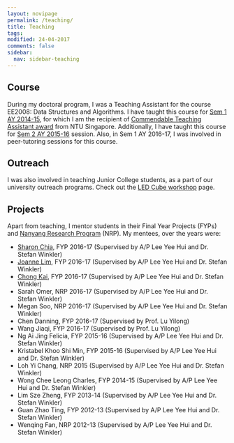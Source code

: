 ```yaml
---
layout: novipage
permalink: /teaching/
title: Teaching
tags: 
modified: 24-04-2017
comments: false
sidebar:
  nav: sidebar-teaching
---
```


## Course
During my doctoral program, I was a Teaching Assistant for the course EE2008: Data Structures and Algorithms. I have taught this course for <a href="http://www3.ntu.edu.sg/home2012/SOUMYABR001/teach_AY2014.html">Sem 1 AY 2014-15</a>, for which I am the recipient of <a href="https://soumyabratadev.files.wordpress.com/2016/07/teaching_award_fall2014.pdf">Commendable Teaching Assistant award</a> from NTU Singapore. Additionally, I have taught this course for <a href="http://www3.ntu.edu.sg/home2012/SOUMYABR001/teach_AY2015.html">Sem 2 AY 2015-16</a> session. Also, in Sem 1 AY 2016-17, I was involved in peer-tutoring sessions for this course. 
<br />

## Outreach
I was also involved in teaching Junior College students, as a part of our university outreach programs. Check out the <a href="http://www3.ntu.edu.sg/home2012/SOUMYABR001/ledcube.html">LED Cube workshop</a> page. 
<br />

## Projects
Apart from teaching, I mentor students in their Final Year Projects (FYPs) and <a href="http://www.ntu.edu.sg/TalentOutreach/NRP/Pages/index.aspx">Nanyang Research Program</a> (NRP). My mentees, over the years were:

+ <a href="https://github.com/Shar0nnC">Sharon Chia</a>, FYP 2016-17 (Supervised by A/P Lee Yee Hui and Dr. Stefan Winkler)
+ <a href="https://github.com/joannelsp">Joanne Lim</a>, FYP 2016-17 (Supervised by A/P Lee Yee Hui and Dr. Stefan Winkler)
+ <a href="https://github.com/LeeChongkai">Chong Kai</a>, FYP 2016-17 (Supervised by A/P Lee Yee Hui and Dr. Stefan Winkler)
+ Sarah Omer, NRP 2016-17 (Supervised by A/P Lee Yee Hui and Dr. Stefan Winkler)
+ Megan Soo, NRP 2016-17 (Supervised by A/P Lee Yee Hui and Dr. Stefan Winkler)
+ Chen Danning, FYP 2016-17 (Supervised by Prof. Lu Yilong)
+ Wang Jiaqi, FYP 2016-17 (Supervised by Prof. Lu Yilong)
+ Ng Ai Jing Felicia, FYP 2015-16 (Supervised by A/P Lee Yee Hui and Dr. Stefan Winkler)
+ Kristabel Khoo Shi Min, FYP 2015-16 (Supervised by A/P Lee Yee Hui and Dr. Stefan Winkler)
+ Loh Yi Chang, NRP 2015 (Supervised by A/P Lee Yee Hui and Dr. Stefan Winkler)
+ Wong Chee Leong Charles, FYP 2014-15 (Supervised by A/P Lee Yee Hui and Dr. Stefan Winkler)
+ Lim Sze Zheng, FYP 2013-14 (Supervised by A/P Lee Yee Hui and Dr. Stefan Winkler)
+ Guan Zhao Ting, FYP 2012-13 (Supervised by A/P Lee Yee Hui and Dr. Stefan Winkler)
+ Wenqing Fan, NRP 2012-13 (Supervised by A/P Lee Yee Hui and Dr. Stefan Winkler)
